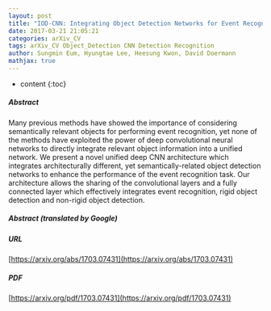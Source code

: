 ```yaml
---
layout: post
title: "IOD-CNN: Integrating Object Detection Networks for Event Recognition"
date: 2017-03-21 21:05:21
categories: arXiv_CV
tags: arXiv_CV Object_Detection CNN Detection Recognition
author: Sungmin Eum, Hyungtae Lee, Heesung Kwon, David Doermann
mathjax: true
---
```


* content
{:toc}

##### Abstract
Many previous methods have showed the importance of considering semantically relevant objects for performing event recognition, yet none of the methods have exploited the power of deep convolutional neural networks to directly integrate relevant object information into a unified network. We present a novel unified deep CNN architecture which integrates architecturally different, yet semantically-related object detection networks to enhance the performance of the event recognition task. Our architecture allows the sharing of the convolutional layers and a fully connected layer which effectively integrates event recognition, rigid object detection and non-rigid object detection.

##### Abstract (translated by Google)


##### URL
[https://arxiv.org/abs/1703.07431](https://arxiv.org/abs/1703.07431)

##### PDF
[https://arxiv.org/pdf/1703.07431](https://arxiv.org/pdf/1703.07431)

